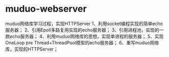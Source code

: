 # muduo-webserver
muduo网络库学习过程，实现HTTPServer
1、利用socket编程实现的简单echo服务器；
2、引用Epoll多路复用实现的echo服务器；
3、引用进程池，实现的一款echo服务器；
4、利用muduo网络库的思想，实现单进程的服务器；
5、实现OneLoop pre Thread+ThreadPool模型的echo服务器；
6、重写muduo网络库，实现的HTTPServer；
